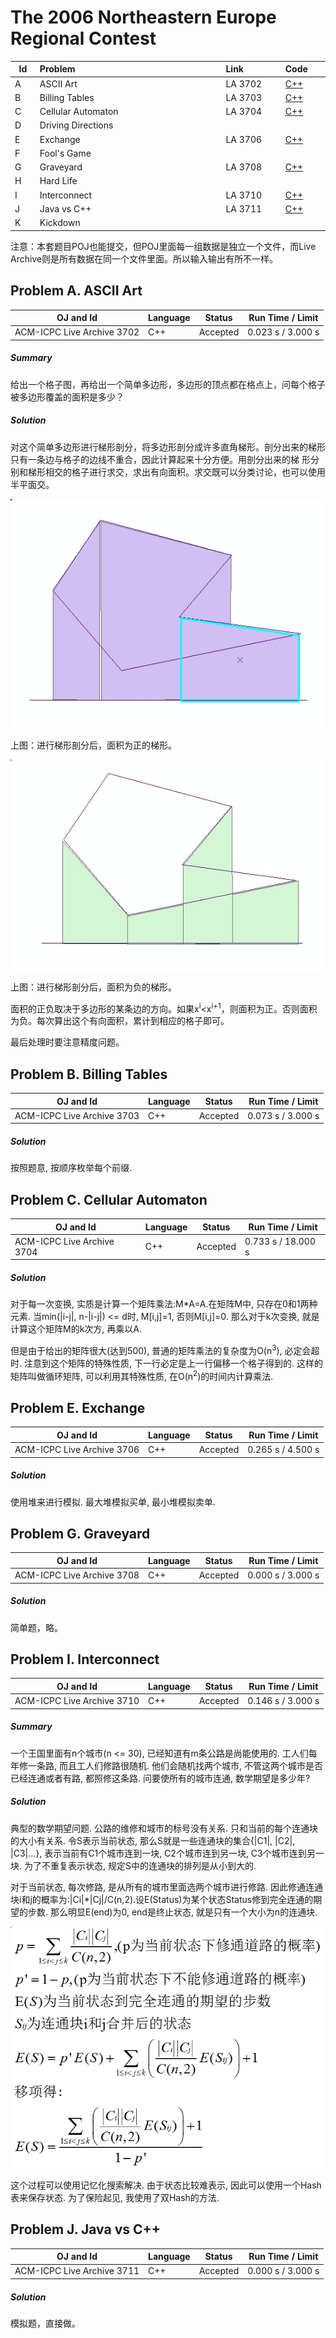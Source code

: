 # The 2006 Northeastern Europe Regional Contest

<table>
<thead>
<th width='40px' align='center'>Id</th>
<th width='500px' align='left'>Problem</th>
<th width='130px' align='left'>Link</th>
<th width='80px' align='left'>Code</th>
</thead>
<tbody>
<tr><td>A</td>   <td>ASCII Art</td>   <td>LA 3702</td>   <td><a href='la3702.cpp'>C++</a></td>   </tr>
<tr><td>B</td>   <td>Billing Tables</td>   <td>LA 3703</td>   <td><a href='la3703.cpp'>C++</a></td>   </tr>
<tr><td>C</td>   <td>Cellular Automaton</td>   <td>LA 3704</td>   <td><a href='la3704.cpp'>C++</a></td>   </tr>
<tr><td>D</td>   <td>Driving Directions</td>   <td></td>   <td></td>   </tr>
<tr><td>E</td>   <td>Exchange</td>   <td>LA 3706</td>   <td><a href='la3706.cpp'>C++</a></td>   </tr>
<tr><td>F</td>   <td>Fool's Game</td>   <td></td>   <td></td>   </tr>
<tr><td>G</td>   <td>Graveyard</td>   <td>LA 3708</td>   <td><a href='la3708.cpp'>C++</a></td>   </tr>
<tr><td>H</td>   <td>Hard Life</td>   <td></td>   <td></td>   </tr>
<tr><td>I</td>   <td>Interconnect</td>   <td>LA 3710</td>   <td><a href='la3710.cpp'>C++</a></td>   </tr>
<tr><td>J</td>   <td>Java vs C++</td>   <td>LA 3711</td>   <td><a href='la3711.cpp'>C++</a></td>   </tr>
<tr><td>K</td>   <td>Kickdown</td>   <td></td>   <td></td>   </tr>
</tbody>
</table>

注意：本套题目POJ也能提交，但POJ里面每一组数据是独立一个文件，而Live Archive则是所有数据在同一个文件里面。所以输入输出有所不一样。

## Problem A. ASCII Art


OJ and Id							| Language	| Status        | Run Time / Limit            |
-----------------------				| --------	| ------------- | -------------               |
ACM-ICPC Live Archive 3702			| C++		| Accepted		| 0.023 s / 3.000 s			  |


##### Summary
给出一个格子图，再给出一个简单多边形，多边形的顶点都在格点上，问每个格子被多边形覆盖的面积是多少？ 
##### Solution

对这个简单多边形进行梯形剖分，将多边形剖分成许多直角梯形。剖分出来的梯形只有一条边与格子的边线不重合，因此计算起来十分方便。用剖分出来的梯 形分别和梯形相交的格子进行求交，求出有向面积。求交既可以分类讨论，也可以使用半平面交。

![LA 3702 Image 1](img/la3702_img1.jpg "LA 3702 Image 1")

上图：进行梯形剖分后，面积为正的梯形。

![LA 3702 Image 2](img/la3702_img2.jpg "LA 3702 Image 2")

上图：进行梯形剖分后，面积为负的梯形。

面积的正负取决于多边形的某条边的方向。如果x<sup>i</sup>\<x<sup>i+1</sup>，则面积为正。否则面积为负。每次算出这个有向面积，累计到相应的格子即可。

最后处理时要注意精度问题。 

## Problem B. Billing Tables


OJ and Id							| Language	| Status        | Run Time / Limit            |
-----------------------				| --------	| ------------- | -------------               |
ACM-ICPC Live Archive 3703			| C++		| Accepted		| 0.073 s / 3.000 s			  |


##### Solution
按照题意, 按顺序枚举每个前缀. 


## Problem C. Cellular Automaton


OJ and Id							| Language	| Status        | Run Time / Limit            |
-----------------------				| --------	| ------------- | -------------               |
ACM-ICPC Live Archive 3704			| C++		| Accepted		| 0.733 s / 18.000 s		  |


##### Solution
对于每一次变换, 实质是计算一个矩阵乘法:M\*A=A.在矩阵M中, 只存在0和1两种元素. 当min(|i-j|, n-|i-j|) <= d时, M[i,j]=1, 否则M[i,j]=0. 那么对于k次变换, 就是计算这个矩阵M的k次方, 再乘以A.

但是由于给出的矩阵很大(达到500), 普通的矩阵乘法的复杂度为O(n<sup>3</sup>), 必定会超时. 注意到这个矩阵的特殊性质, 下一行必定是上一行偏移一个格子得到的. 这样的矩阵叫做循环矩阵, 可以利用其特殊性质, 在O(n<sup>2</sup>)的时间内计算乘法. 



## Problem E. Exchange


OJ and Id							| Language	| Status        | Run Time / Limit            |
-----------------------				| --------	| ------------- | -------------               |
ACM-ICPC Live Archive 3706			| C++		| Accepted		| 0.265 s / 4.500 s			  |

##### Solution
使用堆来进行模拟. 最大堆模拟买单, 最小堆模拟卖单. 


## Problem G. Graveyard

OJ and Id							| Language	| Status        | Run Time / Limit            |
-----------------------				| --------	| ------------- | -------------               |
ACM-ICPC Live Archive 3708			| C++		| Accepted		| 0.000 s / 3.000 s			  |

##### Solution
简单题，略。

## Problem I. Interconnect


OJ and Id							| Language	| Status        | Run Time / Limit            |
-----------------------				| --------	| ------------- | -------------               |
ACM-ICPC Live Archive 3710			| C++		| Accepted		| 0.146 s / 3.000 s			  |


##### Summary
一个王国里面有n个城市(n <= 30), 已经知道有m条公路是尚能使用的. 工人们每年修一条路, 而且工人们修路很随机. 他们会随机找两个城市, 不管这两个城市是否已经连通或者有路, 都照修这条路. 问要使所有的城市连通, 数学期望是多少年? 
##### Solution
典型的数学期望问题. 公路的维修和城市的标号没有关系. 只和当前的每个连通块的大小有关系. 令S表示当前状态, 那么S就是一些连通块的集合{|C1|, |C2|, |C3|...}, 表示当前有C1个城市连到一块, C2个城市连到另一块, C3个城市连到另一块. 为了不重复表示状态, 规定S中的连通块的排列是从小到大的.

对于当前状态, 每次修路, 是从所有的城市里面选两个城市进行修路. 因此修通连通块i和j的概率为:|Ci|\*|Cj|/C(n,2).设E(Status)为某个状态Status修到完全连通的期望的步数. 那么明显E(end)为0, end是终止状态, 就是只有一个大小为n的连通块. 

![LA 3710 Image 1](img/la3710_img1.jpg "LA 3710 Image 1")

这个过程可以使用记忆化搜索解决. 由于状态比较难表示, 因此可以使用一个Hash表来保存状态. 为了保险起见, 我使用了双Hash的方法. 


## Problem J. Java vs C++


OJ and Id							| Language	| Status        | Run Time / Limit            |
-----------------------				| --------	| ------------- | -------------               |
ACM-ICPC Live Archive 3711			| C++		| Accepted		| 0.000 s / 3.000 s			  |

##### Solution
模拟题，直接做。

